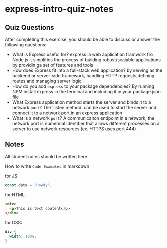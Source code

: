# express-intro-quiz-notes

## Quiz Questions

After completing this exercise, you should be able to discuss or answer the following questions:

- What is Express useful for?
  express ia web application framwork fro Node.js it simplifies the process of building
  robust/scalable applications by providin ga set of features and tools
- How does Express fit into a full-stack web application?
  by serving as the backend or server-side framework, handling HTTP requests,defining routes and managing server logic
- How do you add `express` to your package dependencies?
  By running NPM install express in the terminal and including it in your package.json file
- What Express application method starts the server and binds it to a network `port`?
  The 'listen method' can be used to start the server and connect it to a network port in an express
  application
- What is a network `port`?
  A communicaiton endpoint in a network, the network port is numerical identifier that allows different
  processes on a server to use network resources (ex. HTTPS uses port 444)

## Notes

All student notes should be written here.

How to write `Code Examples` in markdown

for JS:

```javascript
const data = 'Howdy';
```

for HTML:

```html
<div>
  <p>This is text content</p>
</div>
```

for CSS:

```css
div {
  width: 100%;
}
```
